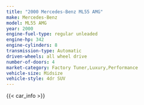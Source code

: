```yaml
---
title: "2000 Mercedes-Benz ML55 AMG"
make: Mercedes-Benz
model: ML55 AMG
year: 2000
engine-fuel-type: regular unleaded
engine-hp: 342
engine-cylinders: 8
transmission-type: Automatic
driven-wheels: all wheel drive
number-of-doors: 4
market-category: Factory Tuner,Luxury,Performance
vehicle-size: Midsize
vehicle-style: 4dr SUV
---
```


{{< car_info >}}
